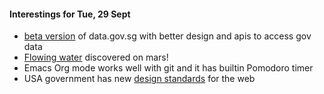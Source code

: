 #### Interestings for Tue, 29 Sept

- [beta version](https://beta.data.gov.sg) of data.gov.sg with better design and apis to access gov data 
- [Flowing water](http://www.theguardian.com/science/2015/sep/28/nasa-scientists-find-evidence-flowing-water-mars/) discovered on mars!
- Emacs Org mode works well with git and it has builtin Pomodoro timer
- USA government has new [design standards](https://playbook.cio.gov/designstandards/) for the web

